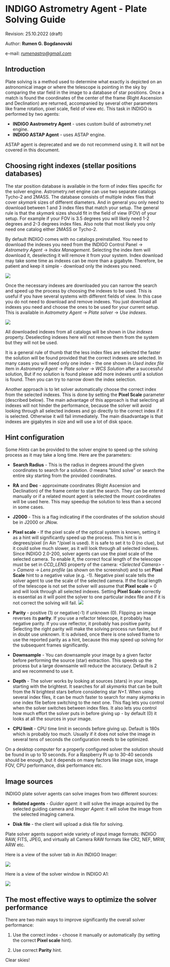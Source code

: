 # INDIGO Astrometry Agent - Plate Solving Guide

Revision: 25.10.2022 (draft)

Author: **Rumen G. Bogdanovski**

e-mail: *rumenastro@gmail.com*

## Introduction

Plate solving is a method used to determine what exactly is depicted on an astronomical image or where the telescope is pointing in the sky by comparing the star field in the image to a database of star positions. Once a match is found the coordinates of the center of the frame (Right Ascension and Declination) are returned, accompanied by several other parameters like frame rotation, pixel scale, field of view etc. This task in INDIGO is performed by two agents:
- **INDIGO Aastrometry Agent** - uses custom build of astrometry.net engine.
- **INDIGO ASTAP Agent** - uses ASTAP engine.

ASTAP agent is deprecated and we do not recommend using it. It will not be covered in this document.

## Choosing right indexes (stellar positions databases)
The star position database is available in the form of index files specific for the solver engine. Astrometry.net engine can use two separate catalogs Tycho-2 and 2MASS.
The database consists of multiple index files that cover *skymark* sizes of different diameters. And in general you only need to download between 1 and 3 index files that match your setup. The general rule is that the *skymark* sizes should fit in the field of view (FOV) of your setup. For example if your FOV is 3.5 degrees you will likely need 1-2 degrees and 2-3 degrees index files. Also note that most likely you only need one catalog either 2MASS or Tycho-2.

By default INDIGO comes with no catalogs preinstalled. You need to download the indexes you need from the INDIGO Control Panel -> *Astrometry Agent* -> *Index Management*. Selecting the index item will download it, deselecting it will remove it from your system. Index download may take some time as indexes can be more than a gigabyte. Therefore, be patient and keep it simple - download only the indexes you need.

![](PLATE_SOLVING/Tycho-2.png)

Once the necessary indexes are downloaded you can narrow the search and speed up the process by choosing the indexes to be used. This is useful if you have several systems with different fields of view. In this case you do not need to download and remove indexes. You just download all indexes you need and choose the ones to be used for your current setup. This is available in *Astrometry Agent* -> *Plate solver* -> *Use indexes*.

![](PLATE_SOLVING/Use_index.png)

All downloaded indexes from all catalogs will be shown in *Use indexes* property. Deselecting indexes here will not remove them from the system but they will not be used.

It is a general rule of thumb that the less index files are selected the faster the solution will be found provided that the correct indexes are selected. In many cases you will need only one index - the one shown in *Used index file* item in *Astrometry Agent* -> *Plate solver* -> *WCS Solution* after a successful solution, But if no solution is found please add more indexes until a solution is found. Then you can try to narrow down the index selection.

Another approach is to let solver automatically choose the correct index from the selected indexes. This is done by setting the **Pixel Scale** parameter (described below). The main advantage of this approach is that selecting all indexes will not hinder the performance, because the solver will avoid looking through all selected indexes and go directly to the correct index if it is selected. Otherwise it will fail immediately. The main disadvantage is that indexes are gigabytes in size and will use a lot of disk space.

## Hint configuration
Some *Hints* can be provided to the solver engine to speed up the solving process as it may take a long time. Here are the parameters:
- **Search Radius** - This is the radius in degrees around the given coordinates to search for a solution. *0* means "blind solve" or search the entire sky starting from the provided coordinates.
- **RA** and **Dec** - approximate coordinates (Right Ascension and Declination) of the frame center to start the search. They can be entered manually or if a related mount agent is selected the mount coordinates will be used here. This may speedup the solution to less than a second in some cases.

- **J2000** - This is a flag indicating if the coordinates of the solution should be in J2000 or JNow.

- **Pixel scale** - If the pixel scale of the optical system is known, setting it as a hint will significantly speed up the process. This hint is in degrees/pixel (in Ain "/pixel is used). It is safe to set it to 0 (no clue), but it could solve much slower, as it will look through all selected indexes. Since INDIGO 2.0-200, solver agents can use the pixel scale of the selected camera. To enable it, the correct focal length of the telescope must be set in *CCD_LENS* property of the camera: *\<Selected Camera\>* -> *Camera* -> *Lens profile* (as shown on the screenshot) and to set **Pixel Scale** hint to a negative value (e.g. -1). Negative pixel scale tells the solver agent to use the scale of the selected camera. If the focal length of the telescope is not set the solver will assume that **Pixel scale** = 0 and will look through all selected indexes. Setting **Pixel Scale** correctly is essential as it will point the solver to one particular index file and if it is not correct the solving will fail.
![](PLATE_SOLVING/set_telescope_fl.png)

- **Parity** - positive (1) or negative(-1) if unknown (0). Flipping an image reverses its **parity**. If you use a refactor telescope, it probably has negative parity. If you use reflector, it probably has positive parity. Selecting the right parity will make the solving process run faster, but if in doubt use unknown. It is advised, once there is one solved frame to use the reported parity as a hint, because this may speed up solving for the subsequent frames significantly.

- **Downsample** - You can downsample your image by a given factor before performing the source (star) extraction. This speeds up the process but a large downsamle will reduce the accuracy. Default is 2 and we recommend to use it.

- **Depth** - The solver works by looking at sources (stars) in your image, starting with the brightest. It searches for all *skymarks* that can be built from the *N* brightest stars before considering star *N+1*. When using several index files, it can be much faster to search for many *skymarks* in one index file before switching to the next one. This flag lets you control when the solver switches between index files. It also lets you control how much effort the solver puts in before giving up - by default (0) it looks at all the sources in your image.

- **CPU limit** - CPU time limit in seconds before giving up. Default is 180s which is probably too much. Usually if it does not solve the image in several tens of seconds the configuration needs to be optimized.

On a desktop computer for a properly configured solver the solution should be found in up to 10 seconds. For a Raspberry Pi up to 30-40 seconds should be enough, but it depends on many factors like image size, image FOV, CPU performance, disk performance etc.

## Image sources
INDIGO plate solver agents can solve images from two different sources:

- **Related agents** - *Guider agent*: it will solve the image acquired by the selected guiding camera and *Imager Agent*: it will solve the image from the selected imaging camera.

- **Disk file** - the client will upload a disk file for solving.

Plate solver agents support wide variety of input image formats: INDIGO RAW, FITS, JPEG, and virtually all Camera RAW formats like CR2, NEF, MRW, ARW etc.

Here is a view of the solver tab in Ain INDIGO Imager:

![](PLATE_SOLVING/M101_solved.png)

Here is a view of the solver window in INDIGO A1:

![](PLATE_SOLVING/A1_screenshot.png)

## The most effective ways to optimize the solver performance
There are two main ways to improve significantly the overall solver performance:

1. Use the correct index - choose it manually or automatically (by setting the correct **Pixel scale** hint).

2. Use correct **Parity** hint.

Clear skies!  
